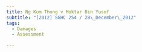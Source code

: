 ```yaml
---
title: Ng Kum Thong v Moktar Bin Yusof
subtitle: "[2012] SGHC 254 / 28\_December\_2012"
tags:
  - Damages
  - Assessment

---
```


